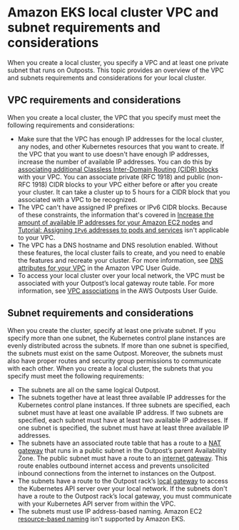 # Amazon EKS local cluster VPC and subnet requirements and considerations<a name="eks-outposts-vpc-subnet-requirements"></a>

When you create a local cluster, you specify a VPC and at least one private subnet that runs on Outposts\. This topic provides an overview of the VPC and subnets requirements and considerations for your local cluster\.

## VPC requirements and considerations<a name="outposts-vpc-requirements"></a>

When you create a local cluster, the VPC that you specify must meet the following requirements and considerations:
+ Make sure that the VPC has enough IP addresses for the local cluster, any nodes, and other Kubernetes resources that you want to create\. If the VPC that you want to use doesn't have enough IP addresses, increase the number of available IP addresses\. You can do this by [associating additional Classless Inter\-Domain Routing \(CIDR\) blocks](https://docs.aws.amazon.com/vpc/latest/userguide/working-with-vpcs.html#add-ipv4-cidr) with your VPC\. You can associate private \(RFC 1918\) and public \(non\-RFC 1918\) CIDR blocks to your VPC either before or after you create your cluster\. It can take a cluster up to 5 hours for a CIDR block that you associated with a VPC to be recognized\.
+ The VPC can't have assigned IP prefixes or IPv6 CIDR blocks\. Because of these constraints, the information that's covered in [Increase the amount of available IP addresses for your Amazon EC2 nodes](cni-increase-ip-addresses.md) and [Tutorial: Assigning `IPv6` addresses to pods and services](cni-ipv6.md) isn't applicable to your VPC\.
+ The VPC has a DNS hostname and DNS resolution enabled\. Without these features, the local cluster fails to create, and you need to enable the features and recreate your cluster\. For more information, see [DNS attributes for your VPC](https://docs.aws.amazon.com/vpc/latest/userguide/vpc-dns.html) in the Amazon VPC User Guide\.
+ To access your local cluster over your local network, the VPC must be associated with your Outpost’s local gateway route table\. For more information, see [VPC associations](https://docs.aws.amazon.com/outposts/latest/userguide/outposts-local-gateways.html#vpc-associations) in the AWS Outposts User Guide\.

## Subnet requirements and considerations<a name="outposts-subnet-requirements"></a>

When you create the cluster, specify at least one private subnet\. If you specify more than one subnet, the Kubernetes control plane instances are evenly distributed across the subnets\. If more than one subnet is specified, the subnets must exist on the same Outpost\. Moreover, the subnets must also have proper routes and security group permissions to communicate with each other\. When you create a local cluster, the subnets that you specify must meet the following requirements:
+ The subnets are all on the same logical Outpost\.
+ The subnets together have at least three available IP addresses for the Kubernetes control plane instances\. If three subnets are specified, each subnet must have at least one available IP address\. If two subnets are specified, each subnet must have at least two available IP addresses\. If one subnet is specified, the subnet must have at least three available IP addresses\. 
+ The subnets have an associated route table that has a route to a [NAT gateway](https://docs.aws.amazon.com/vpc/latest/userguide/vpc-nat-gateway.html) that runs in a public subnet in the Outpost’s parent Availability Zone\. The public subnet must have a route to an [internet gateway](https://docs.aws.amazon.com/vpc/latest/userguide/VPC_Internet_Gateway.html)\. This route enables outbound internet access and prevents unsolicited inbound connections from the internet to instances on the Outpost\.
+ The subnets have a route to the Outpost rack’s [local gateway](https://docs.aws.amazon.com/outposts/latest/userguide/outposts-local-gateways.html) to access the Kubernetes API server over your local network\. If the subnets don't have a route to the Outpost rack’s local gateway, you must communicate with your Kubernetes API server from within the VPC\.
+ The subnets must use IP address\-based naming\. Amazon EC2 [resource\-based naming](https://docs.aws.amazon.com/AWSEC2/latest/UserGuide/ec2-instance-naming.html#instance-naming-rbn) isn't supported by Amazon EKS\.